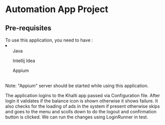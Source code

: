 <h1> Automation App Project </h1>
<h2>Pre-requisites</h2>
To use this application, you need to have :
<li>
  <ol>Java</ol>
  <ol>Intellij Idea</ol>
  <ol>Appium</ol>
</li>
<br>
Note: "Appium" server should be started while using this application.

The application logins to the Khalti app passed via Configuration file. After login it validates if the balance icon is shown otherwise it shows failure. It also checks for the loading of ads
in the system if present otherwise skips and goes to the menu and scolls down to do the logout and confirmation button is clicked. We can run the changes using LoginRunner in test. 
